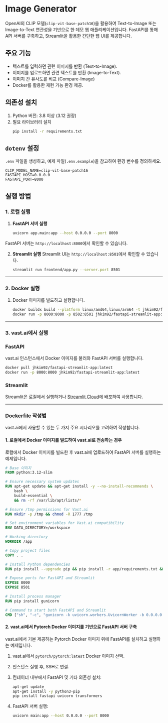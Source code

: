 # Image Generator

OpenAI의 CLIP 모델(`clip-vit-base-patch16`)을 활용하여 Text-to-Image 또는 Image-to-Text 연관성을 기반으로 한 데모 웹 애플리케이션입니다.
FastAPI를 통해 API 서버를 구축하고, Streamlit을 활용한 간단한 웹 UI를 제공합니다.

## 주요 기능
- 텍스트를 입력하면 관련 이미지를 반환 (Text-to-Image).
- 이미지를 업로드하면 관련 텍스트를 반환 (Image-to-Text).
- 이미지 간 유사도를 비교 (Compare-Image)
- Docker를 활용한 재현 가능 환경 제공.

## 의존성 설치

1. Python 버전: 3.8 이상 (3.12 권장)
2. 필요 라이브러리 설치
   ```bash
   pip install -r requirements.txt

## `dotenv` 설정

`.env` 파일을 생성하고, 예제 파일(`.env.example`)을 참고하여 환경 변수를 정의하세요.

```
CLIP_MODEL_NAME=clip-vit-base-patch16
FASTAPI_HOST=0.0.0.0
FASTAPI_PORT=8000
```

## 실행 방법

### 1. 로컬 실행
1. **FastAPI 서버 실행**

   ```bash
   uvicorn app.main:app --host 0.0.0.0 --port 8000

FastAPI 서버는 `http://localhost:8000`에서 확인할 수 있습니다.


2. **Streamlit 실행**
Streamlit UI는 `http://localhost:8501`에서 확인할 수 있습니다.

    
    ```bash
    streamlit run frontend/app.py --server.port 8501
    
---

### 2. Docker 실행

1. Docker 이미지를 빌드하고 실행합니다.
    
    ```bash
    docker buildx build --platform linux/amd64,linux/arm64 -t jhkim92/fastapi-streamlit-app:latest --push .
    docker run -p 8000:8000 -p 8502:8501 jhkim92/fastapi-streamlit-app:latest
    
    ```
    

---

### 3. vast.ai에서 실행

### FastAPI

vast.ai 인스턴스에서 Docker 이미지를 불러와 FastAPI 서버를 실행합니다.

```bash
docker pull jhkim92/fastapi-streamlit-app:latest
docker run -p 8000:8000 jhkim92/fastapi-streamlit-app:latest
```

### Streamlit

Streamlit은 로컬에서 실행하거나 [Streamlit Cloud](https://streamlit.io/cloud)에 배포하여 사용합니다.

---

### **Dockerfile 작성법**

vast.ai에서 사용할 수 있는 두 가지 주요 시나리오를 고려하여 작성합니다.

#### **1. 로컬에서 Docker 이미지를 빌드하여 vast.ai로 전송하는 경우**
로컬에서 Docker 이미지를 빌드한 후 vast.ai에 업로드하여 FastAPI 서버를 실행하는 예제입니다.

```Dockerfile
# Base 이미지
FROM python:3.12-slim

# Ensure necessary system updates
RUN apt-get update && apt-get install -y --no-install-recommends \
    bash \
    build-essential \
    && rm -rf /var/lib/apt/lists/*

# Ensure /tmp permissions for Vast.ai
RUN mkdir -p /tmp && chmod -R 1777 /tmp

# Set environment variables for Vast.ai compatibility
ENV DATA_DIRECTORY=/workspace

# Working directory
WORKDIR /app

# Copy project files
COPY . .

# Install Python dependencies
RUN pip install --upgrade pip && pip install -r app/requirements.txt && pip install streamlit

# Expose ports for FastAPI and Streamlit
EXPOSE 8000
EXPOSE 8501

# Install process manager
RUN pip install gunicorn

# Command to start both FastAPI and Streamlit
CMD ["sh", "-c", "gunicorn -k uvicorn.workers.UvicornWorker -b 0.0.0.0:8000 app.main:app & streamlit run frontend/app.py --server.port=8501 --server.address=0.0.0.0"]
```

#### **2. vast.ai에서 Pytorch Docker 이미지를 기반으로 FastAPI 서버 구축**

vast.ai에서 기본 제공하는 Pytorch Docker 이미지 위에 FastAPI를 설치하고 실행하는 예제입니다.

1. vast.ai에서 `pytorch/pytorch:latest` Docker 이미지 선택.
2. 인스턴스 실행 후, SSH로 연결.
3. 컨테이너 내부에서 FastAPI 및 기타 의존성 설치:
    
    ```bash
    apt-get update
    apt-get install -y python3-pip
    pip install fastapi uvicorn transformers
    
    ```
    
4. FastAPI 서버 실행:
   ```bash
   uvicorn main:app --host 0.0.0.0 --port 8000
